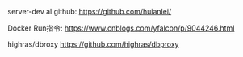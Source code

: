 server-dev al github:
  https://github.com/huianlei/

Docker Run指令:
https://www.cnblogs.com/yfalcon/p/9044246.html

highras/dbroxy
https://github.com/highras/dbproxy

